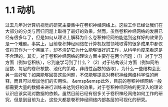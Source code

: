 # 1.1 动机

过去几年对计算机视觉的研究主要集中在卷积神经网络上。这些工作已经让我们在大部分的分类与回归问题上取得了最好的效果。然而，虽然卷积神经网络的发展已经有很多年了，但是如何从理论上解释为什么卷积神经网络能达到这样好的效果仍是一个难题。事实上，目前卷积神经网络在计算机视觉领域取得的很多成果中都仅仅将其作为一个黑匣子，却不清楚它为什么能够很好的工作，从科学角度来看这是不合理的。其实，对于卷积神经网络的理论方面主要存在两个问题：（1）对于学习方面（例如卷积核），它到底学习到了什么？（2）对于结构设计方面（例如网络层数、每层的卷积核数、池化的策略，非线性函数的选取），为什么一些结构会比另一些好呢？如果能够回答这些问题，不仅能够提高对卷积神经网络科学性的解释，而且可以增加他们的实用性。 &emsp&emsp此外，目前的卷积神经网络一般都需要大量的数据来进行训练来达到好的效果。对于卷积神经网络的更深入的理论认识应该实现对数据的依赖。虽然目前已经有很多关于卷积神经网络如何工作的研究，但是到目前为止，这些大都是卷积神经网络内部各层的可视化的研究。

